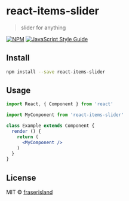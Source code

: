# react-items-slider

> slider for anything

[![NPM](https://img.shields.io/npm/v/react-items-slider.svg)](https://www.npmjs.com/package/react-items-slider) [![JavaScript Style Guide](https://img.shields.io/badge/code_style-standard-brightgreen.svg)](https://standardjs.com)

## Install

```bash
npm install --save react-items-slider
```

## Usage

```jsx
import React, { Component } from 'react'

import MyComponent from 'react-items-slider'

class Example extends Component {
  render () {
    return (
      <MyComponent />
    )
  }
}
```

## License

MIT © [fraserisland](https://github.com/fraserisland)
